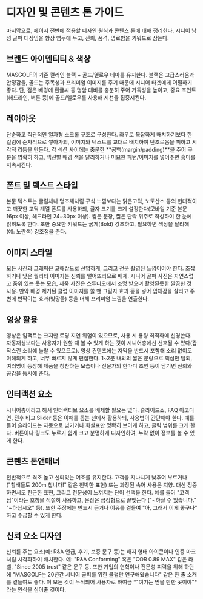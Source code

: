 # 디자인 및 콘텐츠 톤 가이드

마지막으로, 페이지 전반에 적용할 디자인 원칙과 콘텐츠 톤에 대해 정리한다. 시니어 남성 골퍼 대상임을 항상 염두에 두고, 신뢰, 품격, 명료함을 키워드로 삼는다.

## 브랜드 아이덴티티 & 색상
MASGOLF의 기존 컬러인 블랙 + 골드/옐로우 테마를 유지한다. 블랙은 고급스러움과 안정감을, 골드는 주목성과 프리미엄 이미지를 주기 때문에 시니어 타겟에게 어필하기 좋다. 단, 검은 배경에 흰글씨 등 명암 대비를 충분히 주어 가독성을 높이고, 중요 포인트(헤드라인, 버튼 등)에 골드/옐로우를 사용해 시선을 집중시킨다.

## 레이아웃
단순하고 직관적인 일자형 스크롤 구조로 구성한다. 좌우로 복잡하게 배치하기보다 한 컬럼에 순차적으로 쌓아가되, 이미지와 텍스트를 교대로 배치하여 단조로움을 피하고 시각적 리듬을 만든다. 각 섹션 사이에는 충분한 **공백(margin/padding)**을 주어 구분을 명확히 하고, 섹션별 배경 색을 달리하거나 미묘한 패턴/이미지를 넣어주면 흥미를 지속시킨다.

## 폰트 및 텍스트 스타일
본문 텍스트는 굴림체나 명조체처럼 구식 느낌보다는 맑은고딕, 노토산스 등의 현대적이고 깨끗한 고딕 계열 폰트를 사용하되, 글자 크기를 크게 설정한다(모바일 기준 본문 16px 이상, 헤드라인 24~30px 이상). 짧은 문장, 짧은 단락 위주로 작성하여 한 눈에 읽히도록 한다. 또한 중요한 키워드는 굵게(Bold) 강조하고, 필요하면 색상을 달리해(예: 노란색) 강조점을 준다.

## 이미지 스타일
모든 사진과 그래픽은 고해상도로 선명하게, 그리고 전문 촬영된 느낌이어야 한다. 조잡하거나 낮은 퀄리티 이미지는 신뢰를 떨어뜨리므로 배제. 시니어 골퍼 사진은 자연스럽고 품위 있는 웃는 모습, 제품 사진은 스튜디오에서 조명 받으며 촬영된듯한 깔끔한 것 사용. 만약 배경 제거된 클럽 이미지를 쓸 땐 그림자 효과 등을 넣어 입체감을 살리고 주변에 반짝이는 효과(빛망울) 등을 더해 프리미엄 느낌을 연출한다.

## 영상 활용
영상은 임팩트는 크지만 로딩 지연 위험이 있으므로, 사용 시 용량 최적화에 신경쓴다. 자동재생보다는 사용자가 원할 때 볼 수 있게 하는 것이 시니어층에선 선호될 수 있다(갑작스런 소리에 놀랄 수 있으므로). 영상 컨텐츠에는 자막을 반드시 포함해 소리 없이도 이해되게 하고, 너무 빠르지 않게 편집한다. 1~2분 내외의 짧은 분량으로 핵심만 담되, 여러명이 등장해 제품을 칭찬하는 모습이나 전문가의 한마디 조언 등이 담기면 신뢰와 공감을 동시에 준다.

## 인터랙션 요소
시니어층이라고 해서 인터랙티브 요소를 배제할 필요는 없다. 슬라이드쇼, FAQ 아코디언, 전후 비교 Slider 등은 이해를 돕는 선에서 활용하되, 사용법이 간단해야 한다. 예를 들어 슬라이드는 자동으로 넘기거나 화살표만 명확히 보이게 하고, 클릭 범위를 크게 한다. 버튼이나 링크도 누르기 쉽게 크고 분명하게 디자인하여, 누락 없이 정보를 볼 수 있게 한다.

## 콘텐츠 톤앤매너
전반적으로 격조 높고 신뢰있는 어조를 유지한다. 고객을 지나치게 낮추어 부르거나 ("할배들도 200m 칩니다!" 같은 천박한 표현) 또는 과장된 속어 사용은 지양. 대신 정중하면서도 친근한 표현, 그리고 전문성이 느껴지는 단어 선택을 한다. 예를 들어 "고객님"이라는 호칭을 적절히 사용하고, 문장은 긍정형으로 끝맺는다 ("~하실 수 있습니다." "~하십시오" 등). 또한 주장에는 반드시 근거나 이유를 곁들여 "아, 그래서 이게 좋구나" 하고 수긍할 수 있게 한다.

## 신뢰 요소 디자인
신뢰를 주는 요소(예: R&A 언급, 후기, 보증 문구 등)는 배지 형태 아이콘이나 인증 마크처럼 시각화하여 배치한다. 예: "R&A Conforming" 혹은 "COR 0.89 MAX" 같은 라벨, "Since 2005 trust" 같은 문구 등. 또한 기업의 연혁이나 전문성 피력을 위해 하단에 "MASGOLF는 20년간 시니어 골퍼를 위한 클럽만 연구해왔습니다" 같은 한 줄 소개를 곁들여도 좋다. 이 모든 것이 누적되어 사용자로 하여금 *"여기는 믿을 만한 곳이야"*라는 인식을 심어줄 것이다.